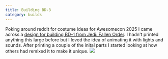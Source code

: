 ```yaml
---
title: Building BD-3
category: builds
---
```


Poking around reddit for costume ideas for Awesomecon 2025 I came across a [design for building BD-1 from Jedi: Fallen Order](https://www.thingiverse.com/thing:4078727). I hadn't printed anything this large before but I loved the idea of animating it with lights and sounds. After printing a couple of the inital parts I started looking at how others had remixed it to make it unique.
![](https://static.wikia.nocookie.net/starwars/images/1/16/BD-1_JFO.png/revision/latest?cb=20190610025750)
